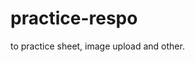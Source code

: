 # practice-respo
to practice sheet, image upload and other.
<!---{::comment}A te amo{:/COMMENT}--->
